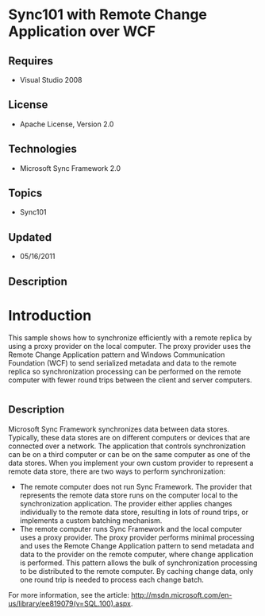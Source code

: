 # Sync101 with Remote Change Application over WCF
## Requires
- Visual Studio 2008
## License
- Apache License, Version 2.0
## Technologies
- Microsoft Sync Framework 2.0
## Topics
- Sync101
## Updated
- 05/16/2011
## Description

<h1>Introduction</h1>
<p>This sample shows&nbsp;how to synchronize efficiently with a remote replica by using a proxy provider on the local computer. The proxy provider uses the Remote Change Application pattern and Windows Communication Foundation (WCF) to send serialized metadata
 and data to the remote replica so synchronization processing can be performed on the remote computer with fewer round trips between the client and server computers.</p>
<h1><span style="font-size:20px; font-weight:bold">Description</span></h1>
<p>Microsoft Sync Framework synchronizes data between data stores. Typically, these data stores are on different computers or devices that are connected over a network. The application that controls synchronization can be on a third computer or can be on the
 same computer as one of the data stores. When you implement your own custom provider to represent a remote data store, there are two ways to perform synchronization:</p>
<ul>
<li>The remote computer does not run Sync Framework. The provider that represents the remote data store runs on the computer local to the synchronization application. The provider either applies changes individually to the remote data store, resulting in lots
 of round trips, or implements a custom batching mechanism. </li><li>The remote computer runs Sync Framework and the local computer uses a proxy provider. The proxy provider performs minimal processing and uses the Remote Change Application pattern to send metadata and data to the provider on the remote computer, where change
 application is performed. This pattern allows the bulk of synchronization processing to be distributed to the remote computer. By caching change data, only one round trip is needed to process each change batch.
</li></ul>
<p>For more information, see the article: <a href="http://msdn.microsoft.com/en-us/library/ee819079(v=SQL.100).aspx">
http://msdn.microsoft.com/en-us/library/ee819079(v=SQL.100).aspx</a>.</p>
